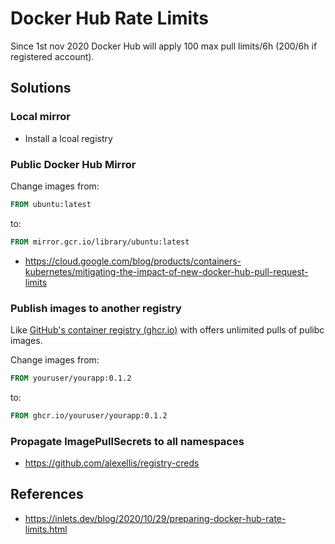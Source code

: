 # Docker Hub Rate Limits

Since 1st nov 2020  Docker Hub will apply 100 max pull limits/6h (200/6h if registered account).

## Solutions

### Local mirror

* Install a lcoal registry

### Public Docker Hub Mirror

Change images from:

```Dockerfile
FROM ubuntu:latest
```

to:

```Dockerfile
FROM mirror.gcr.io/library/ubuntu:latest
```

* <https://cloud.google.com/blog/products/containers-kubernetes/mitigating-the-impact-of-new-docker-hub-pull-request-limits>

### Publish images to another registry

Like [GitHub's container registry (ghcr.io)](https://github.com/features/packages) with offers unlimited pulls of pulibc images.

Change images from:

```Dockerfile
FROM youruser/yourapp:0.1.2
```

to:

```Dockerfile
FROM ghcr.io/youruser/yourapp:0.1.2
```

### Propagate ImagePullSecrets to all namespaces

* <https://github.com/alexellis/registry-creds>

## References

* <https://inlets.dev/blog/2020/10/29/preparing-docker-hub-rate-limits.html>

